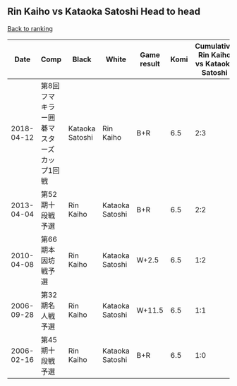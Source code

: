 ## Rin Kaiho vs Kataoka Satoshi Head to head

[Back to ranking](../../index.md)




| **Date** | **Comp** | **Black** | **White** | **Game result** | **Komi** | **Cumulative Rin Kaiho vs Kataoka Satoshi** | **Rin Kaiho streak** | **Kataoka Satoshi streak** | 
| --- | --- | --- | --- | --- | --- | --- | --- | --- |
| 2018-04-12 | 第8回フマキラー囲碁マスターズカップ1回戦 | Kataoka Satoshi | Rin Kaiho | B+R | 6.5 | 2:3 | 0 | 1 | 
| 2013-04-04 | 第52期十段戦予選 | Rin Kaiho | Kataoka Satoshi | B+R | 6.5 | 2:2 | 1 | 0 | 
| 2010-04-08 | 第66期本因坊戦予選 | Rin Kaiho | Kataoka Satoshi | W+2.5 | 6.5 | 1:2 | 0 | 2 | 
| 2006-09-28 | 第32期名人戦予選 | Rin Kaiho | Kataoka Satoshi | W+11.5 | 6.5 | 1:1 | 0 | 1 | 
| 2006-02-16 | 第45期十段戦予選 | Rin Kaiho | Kataoka Satoshi | B+R | 6.5 | 1:0 | 1 | 0 |




